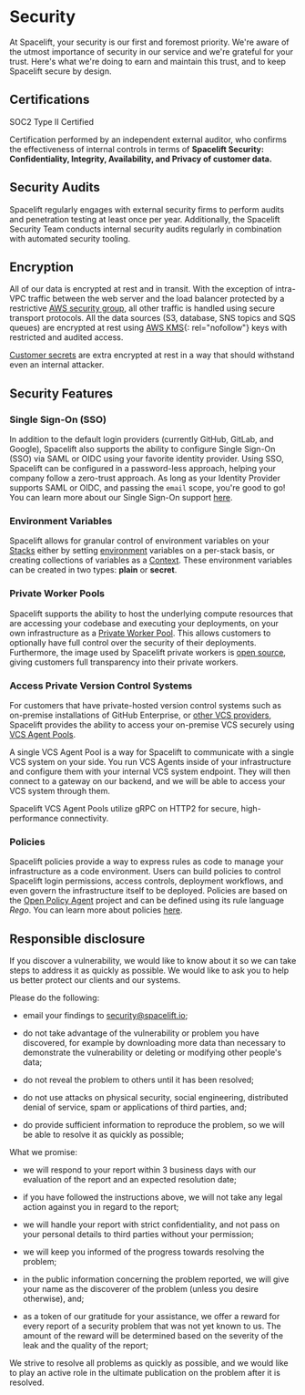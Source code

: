 # Security

At Spacelift, your security is our first and foremost priority. We're aware of the utmost importance of security in our service and we're grateful for your trust. Here's what we're doing to earn and maintain this trust, and to keep Spacelift secure by design.

## Certifications

SOC2 Type II Certified

Certification performed by an independent external auditor, who confirms the effectiveness of internal controls in terms of **Spacelift Security: Confidentiality, Integrity, Availability, and Privacy of customer data.**

## Security Audits

Spacelift regularly engages with external security firms to perform audits and penetration testing at least once per year. Additionally, the Spacelift Security Team conducts internal security audits regularly in combination with automated security tooling.

## Encryption

All of our data is encrypted at rest and in transit. With the exception of intra-VPC traffic between the web server and the load balancer protected by a restrictive [AWS security group](https://docs.aws.amazon.com/vpc/latest/userguide/VPC_SecurityGroups.html), all other traffic is handled using secure transport protocols. All the data sources (S3, database, SNS topics and SQS queues) are encrypted at rest using [AWS KMS](https://aws.amazon.com/kms/){: rel="nofollow"} keys with restricted and audited access.

[Customer secrets](../concepts/configuration/environment.md#a-note-on-visibility) are extra encrypted at rest in a way that should withstand even an internal attacker.

## Security Features

### Single Sign-On (SSO)

In addition to the default login providers (currently GitHub, GitLab, and Google), Spacelift also supports the ability to configure Single Sign-On (SSO) via SAML or OIDC using your favorite identity provider. Using SSO, Spacelift can be configured in a password-less approach, helping your company follow a zero-trust approach. As long as your Identity Provider supports SAML or OIDC, and passing the `email` scope, you're good to go! You can learn more about our Single Sign-On support [here](../integrations/single-sign-on/README.md).

### Environment Variables

Spacelift allows for granular control of environment variables on your [Stacks](../concepts/stack/README.md) either by setting [environment](../concepts/configuration/environment.md) variables on a per-stack basis, or creating collections of variables as a [Context](../concepts/configuration/context.md). These environment variables can be created in two types: **plain** or **secret**.

### Private Worker Pools

Spacelift supports the ability to host the underlying compute resources that are accessing your codebase and executing your deployments, on your own infrastructure as a [Private Worker Pool](../concepts/worker-pools.md). This allows customers to optionally have full control over the security of their deployments. Furthermore, the image used by Spacelift private workers is [open source](https://github.com/spacelift-io/spacelift-worker-image), giving customers full transparency into their private workers.

### Access Private Version Control Systems

For customers that have private-hosted version control systems such as on-premise installations of GitHub Enterprise, or [other VCS providers](../integrations/source-control/github.md), Spacelift provides the ability to access your on-premise VCS securely using [VCS Agent Pools](../concepts/vcs-agent-pools.md).

A single VCS Agent Pool is a way for Spacelift to communicate with a single VCS system on your side. You run VCS Agents inside of your infrastructure and configure them with your internal VCS system endpoint. They will then connect to a gateway on our backend, and we will be able to access your VCS system through them.

Spacelift VCS Agent Pools utilize gRPC on HTTP2 for secure, high-performance connectivity.

### Policies

Spacelift policies provide a way to express rules as code to manage your infrastructure as a code environment. Users can build policies to control Spacelift login permissions, access controls, deployment workflows, and even govern the infrastructure itself to be deployed. Policies are based on the [Open Policy Agent](https://www.openpolicyagent.org/) project and can be defined using its rule language _Rego_. You can learn more about policies [here](../concepts/policy/README.md).

## Responsible disclosure

If you discover a vulnerability, we would like to know about it so we can take steps to address it as quickly as possible. We would like to ask you to help us better protect our clients and our systems.

Please do the following:

- email your findings to [security@spacelift.io](mailto:security@spacelift.io);

- do not take advantage of the vulnerability or problem you have discovered, for example by downloading more data than necessary to demonstrate the vulnerability or deleting or modifying other people's data;

- do not reveal the problem to others until it has been resolved;

- do not use attacks on physical security, social engineering, distributed denial of service, spam or applications of third parties, and;

- do provide sufficient information to reproduce the problem, so we will be able to resolve it as quickly as possible;

What we promise:

- we will respond to your report within 3 business days with our evaluation of the report and an expected resolution date;

- if you have followed the instructions above, we will not take any legal action against you in regard to the report;

- we will handle your report with strict confidentiality, and not pass on your personal details to third parties without your permission;

- we will keep you informed of the progress towards resolving the problem;

- in the public information concerning the problem reported, we will give your name as the discoverer of the problem (unless you desire otherwise), and;

- as a token of our gratitude for your assistance, we offer a reward for every report of a security problem that was not yet known to us. The amount of the reward will be determined based on the severity of the leak and the quality of the report;

We strive to resolve all problems as quickly as possible, and we would like to play an active role in the ultimate publication on the problem after it is resolved.
